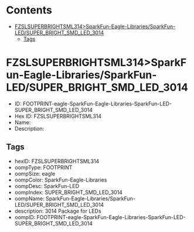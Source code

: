 



Contents
========

* [FZSLSUPERBRIGHTSML314>SparkFun-Eagle-Libraries/SparkFun-LED/SUPER_BRIGHT_SMD_LED_3014](#fzslsuperbrightsml314sparkfun-eagle-librariessparkfun-ledsuper_bright_smd_led_3014)
	* [Tags](#tags)

# FZSLSUPERBRIGHTSML314>SparkFun-Eagle-Libraries/SparkFun-LED/SUPER_BRIGHT_SMD_LED_3014

- ID: FOOTPRINT-eagle-SparkFun-Eagle-Libraries-SparkFun-LED-SUPER_BRIGHT_SMD_LED_3014
- Hex ID: FZSLSUPERBRIGHTSML314
- Name: 
- Description: 

## Tags

- hexID: FZSLSUPERBRIGHTSML314
- oompType: FOOTPRINT
- oompSize: eagle
- oompColor: SparkFun-Eagle-Libraries
- oompDesc: SparkFun-LED
- oompIndex: SUPER_BRIGHT_SMD_LED_3014
- oompName: SparkFun-Eagle-Libraries/SparkFun-LED/SUPER_BRIGHT_SMD_LED_3014
- description: 3014 Package for LEDs
- oompID: FOOTPRINT-eagle-SparkFun-Eagle-Libraries-SparkFun-LED-SUPER_BRIGHT_SMD_LED_3014
